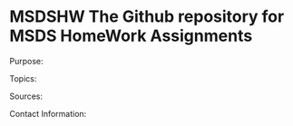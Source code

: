 # MSDSHW    The Github repository for MSDS HomeWork Assignments

Purpose:

Topics:

Sources:

Contact Information:

